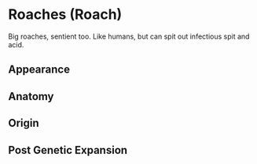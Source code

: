 # Roaches (Roach)

Big roaches, sentient too. Like humans, but can spit out infectious spit and acid.

## Appearance

## Anatomy

## Origin

## Post Genetic Expansion
